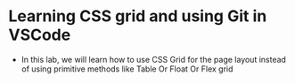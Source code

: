 # Learning CSS grid and using Git in VSCode

- In this lab, we will learn how to use CSS Grid for the page layout instead of using primitive methods like Table Or Float Or Flex grid
